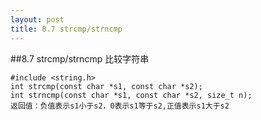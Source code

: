 ```yaml
---
layout: post
title: 8.7 strcmp/strncmp
---
```


##8.7 strcmp/strncmp
比较字符串

	#include <string.h>
	int strcmp(const char *s1, const char *s2);
	int strncmp(const char *s1, const char *s2, size_t n);
	返回值：负值表示s1小于s2，0表示s1等于s2,正值表示s1大于s2
